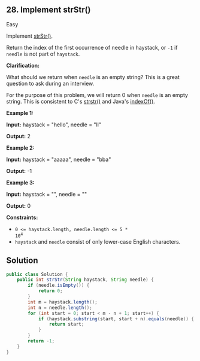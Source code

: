 ## 28\. Implement strStr()

Easy

Implement [strStr()](http://www.cplusplus.com/reference/cstring/strstr/).

Return the index of the first occurrence of needle in haystack, or `-1` if `needle` is not part of `haystack`.

**Clarification:**

What should we return when `needle` is an empty string? This is a great question to ask during an interview.

For the purpose of this problem, we will return 0 when `needle` is an empty string. This is consistent to C's [strstr()](http://www.cplusplus.com/reference/cstring/strstr/) and Java's [indexOf()](https://docs.oracle.com/javase/7/docs/api/java/lang/String.html#indexOf(java.lang.String)).

**Example 1:**

**Input:** haystack = "hello", needle = "ll"

**Output:** 2 

**Example 2:**

**Input:** haystack = "aaaaa", needle = "bba"

**Output:** -1 

**Example 3:**

**Input:** haystack = "", needle = ""

**Output:** 0 

**Constraints:**

*   <code>0 <= haystack.length, needle.length <= 5 * 10<sup>4</sup></code>
*   `haystack` and `needle` consist of only lower-case English characters.

## Solution

```java
public class Solution {
    public int strStr(String haystack, String needle) {
        if (needle.isEmpty()) {
            return 0;
        }
        int m = haystack.length();
        int n = needle.length();
        for (int start = 0; start < m - n + 1; start++) {
            if (haystack.substring(start, start + n).equals(needle)) {
                return start;
            }
        }
        return -1;
    }
}
```